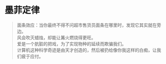 # 墨菲定律
> 面条效应：当你最终不得不问超市售货员面条在哪里时，发现它其实就在旁边。  
> 风会吹灭蜡烛，却能让篝火燃烧得更旺。  
> 爱是一个肮脏的把戏，为了实现物种的延续而欺骗我们。  
> 计算机这种科学奇迹是由天才创造的，然后被扔给像你我这样的白痴，让我们疲于应付。  
